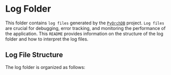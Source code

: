 # Log Folder

This folder contains `log files` generated by the [`PyOrchDB`](https://github.com/jzsmoreno/PyOrchDB) project. `Log files` are crucial for debugging, error tracking, and monitoring the performance of the application. This `README` provides information on the structure of the log folder and how to interpret the log files.

## Log File Structure

The log folder is organized as follows: